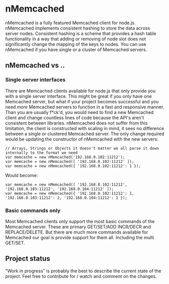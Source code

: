 # nMemcached

nMemcached is a fully featured Memcached client for node.js. nMemcached implements consistent hashing to store the data across server nodes. Consistent hashing is a scheme that provides a hash table functionality in a way that adding or removing of node slot does not significantly change the mapping of the keys to nodes. You can use nMemcached if you have single or a cluster of Memcached servers.

## nMemcached vs ..

### Single server interfaces

There are Memcached clients available for node.js that only provide you with a single server interface. This might be great if you only have one Memcached server, but what if your project becomes successful and you need *more* Memcached servers to function in a fast and responsive manner. Than you are usually f*ck'd, you would need to find a new Memcached client and change countless lines of code because the API's aren't consistent between libraries. nMemcached does not suffer from this limitation, the client is constructed with scaling in mind, it sees no difference between a single or clustered Memcached server. The only change required would be updating the constructor of nMemcached with the new servers:

	// Arrays, Strings or Objects it doesn't matter we all parse it down internally to the format we need
	var memcache = new nMemcached('192.168.0.102:11212');
	var memcache = new nMemcached([ '192.168.0.102:11212' ]);
	var memcache = new nMemcached({ '192.168.0.102:11212': 1 });

Would become:

	var memcache = new nMemcached([ '192.168.0.102:11212', '192.168.0.103:11212', '192.168.0.104:11212' ]);
	var memcache = new nMemcached({ '192.168.0.102:11212': 1, '192.168.0.103:11212': 2, '192.168.0.104:11212': 1 });
	

### Basic commands only

Most Memcached clients only support the most basic commands of the Memcached server. These are primary GET/SET/ADD INCR/DECR and REPLACE/DELETE. But there are much more commands available for Memcached our goal is provide support for them all. Including the multi GET/SET.

## Project status

"Work in progress" is probably the best to describe the current state of the project. Feel free to contribute for / watch and comment on the changes.